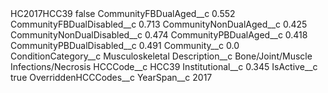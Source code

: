 <?xml version="1.0" encoding="UTF-8"?>
<CustomMetadata xmlns="http://soap.sforce.com/2006/04/metadata" xmlns:xsi="http://www.w3.org/2001/XMLSchema-instance" xmlns:xsd="http://www.w3.org/2001/XMLSchema">
    <label>HC2017HCC39</label>
    <protected>false</protected>
    <values>
        <field>CommunityFBDualAged__c</field>
        <value xsi:type="xsd:double">0.552</value>
    </values>
    <values>
        <field>CommunityFBDualDisabled__c</field>
        <value xsi:type="xsd:double">0.713</value>
    </values>
    <values>
        <field>CommunityNonDualAged__c</field>
        <value xsi:type="xsd:double">0.425</value>
    </values>
    <values>
        <field>CommunityNonDualDisabled__c</field>
        <value xsi:type="xsd:double">0.474</value>
    </values>
    <values>
        <field>CommunityPBDualAged__c</field>
        <value xsi:type="xsd:double">0.418</value>
    </values>
    <values>
        <field>CommunityPBDualDisabled__c</field>
        <value xsi:type="xsd:double">0.491</value>
    </values>
    <values>
        <field>Community__c</field>
        <value xsi:type="xsd:double">0.0</value>
    </values>
    <values>
        <field>ConditionCategory__c</field>
        <value xsi:type="xsd:string">Musculoskeletal</value>
    </values>
    <values>
        <field>Description__c</field>
        <value xsi:type="xsd:string">Bone/Joint/Muscle Infections/Necrosis</value>
    </values>
    <values>
        <field>HCCCode__c</field>
        <value xsi:type="xsd:string">HCC39</value>
    </values>
    <values>
        <field>Institutional__c</field>
        <value xsi:type="xsd:double">0.345</value>
    </values>
    <values>
        <field>IsActive__c</field>
        <value xsi:type="xsd:boolean">true</value>
    </values>
    <values>
        <field>OverriddenHCCCodes__c</field>
        <value xsi:nil="true"/>
    </values>
    <values>
        <field>YearSpan__c</field>
        <value xsi:type="xsd:string">2017</value>
    </values>
</CustomMetadata>
